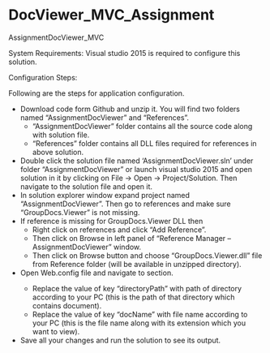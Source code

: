 # DocViewer_MVC_Assignment
AssignmentDocViewer_MVC

System Requirements:
Visual studio 2015 is required to configure this solution.

Configuration Steps:

Following are the steps for application configuration.
* Download code form Github and unzip it. You will find two folders named “AssignmentDocViewer” and “References”.
  * “AssignmentDocViewer” folder contains all the source code along with solution file.
  * “References” folder contains all DLL files required for references in above solution.
* Double click the solution file named ‘AssignmentDocViewer.sln’ under folder “AssignmentDocViewer” or launch visual studio 2015 and open solution in it by clicking on File -> Open -> Project/Solution. Then navigate to the solution file and open it.
* In solution explorer window expand project named “AssignmentDocViewer”. Then go to references and make sure “GroupDocs.Viewer” is not missing. 
* If reference is missing for GroupDocs.Viewer DLL then
  * Right click on references and click “Add Reference”. 
  * Then click on Browse in left panel of “Reference Manager – AssignmentDocViewer” window.
  * Then click on Browse button and choose “GroupDocs.Viewer.dll” file from Reference folder (will be available in unzipped directory).
* Open Web.config file and navigate to <appSettings> section. 
  * Replace the value of key “directoryPath” with path of directory according to your PC (this is the path of that directory which contains document).
  * Replace the value of key “docName” with file name according to your PC (this is the file name along with its extension which you want to view). 
* Save all your changes and run the solution to see its output.
